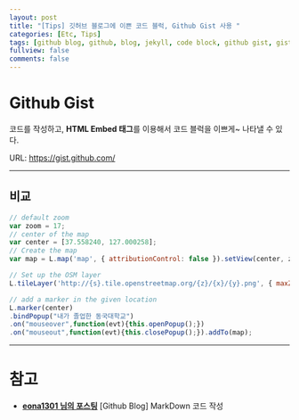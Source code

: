 ```yaml
---
layout: post
title: "[Tips] 깃허브 블로그에 이쁜 코드 블럭, Github Gist 사용 "
categories: [Etc, Tips]
tags: [github blog, github, blog, jekyll, code block, github gist, gist]
fullview: false
comments: false
---
```


# Github Gist

코드를 작성하고, **HTML Embed 태그**를 이용해서 코드 블럭을 이쁘게~ 나타낼 수 있다.

URL: <https://gist.github.com/>

---

## 비교

<script src="https://gist.github.com/19tak/16058e667e7eff94cfc6f58a4f5e22ea.js"></script>

```javascript
// default zoom
var zoom = 17;
// center of the map
var center = [37.558240, 127.000258];
// Create the map
var map = L.map('map', { attributionControl: false }).setView(center, zoom);

// Set up the OSM layer
L.tileLayer('http://{s}.tile.openstreetmap.org/{z}/{x}/{y}.png', { maxZoom: 18 }).addTo(map);

// add a marker in the given location
L.marker(center)
.bindPopup("내가 졸업한 동국대학교")
.on("mouseover",function(evt){this.openPopup();})
.on("mouseout",function(evt){this.closePopup();}).addTo(map);
```

---

# 참고

- **[eona1301 님의 포스팅](https://velog.io/@eona1301/Github-Blog-MarkDown-%EC%BD%94%EB%93%9C-%EC%9E%91%EC%84%B1 "[Github Blog] MarkDown 코드 작성")**
[Github Blog] MarkDown 코드 작성